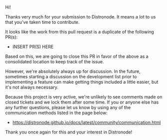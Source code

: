 Hi!

Thanks very much for your submission to Distronode.  It means a lot to us that you've taken time to contribute.

It looks like the work from this pull request is a duplicate of the following PR(s):

* INSERT PR(S) HERE

Based on this, we are going to close this PR in favor of the above as a consolidated location to keep track of the issue.

However, we're absolutely always up for discussion.
In the future, sometimes starting a discussion on the development list prior to implementing a feature
 can make getting things included a little easier, but it's not always necessary.

Because this project is very active, we're unlikely to see comments made on closed tickets and we lock them after some time.
If you or anyone else has any further questions, please let us know by using any of the communication methods listed in the page below:

* https://distronode.github.io/docs/latest/community/communication.html

Thank you once again for this and your interest in Distronode!
